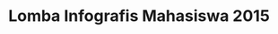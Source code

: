 ---
layout:   certificate
title:    "Lomba Infografis Mahasiswa 2015"
slug:     lomba-comptechfest
category: lomba
issuer:   "HMIK Universitas Telkom"
---